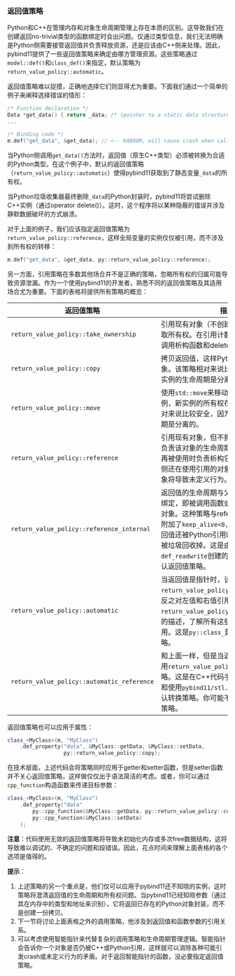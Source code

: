 ### 返回值策略

Python和C++在管理内存和对象生命周期管理上存在本质的区别。这导致我们在创建返回no-trivial类型的函数绑定时会出问题。仅通过类型信息，我们无法明确是Python侧需要接管返回值并负责释放资源，还是应该由C++侧来处理。因此，pybind11提供了一些返回值策略来确定由哪方管理资源。这些策略通过`model::def()`和`class_def()`来指定，默认策略为`return_value_policy::automatic`。

返回值策略难以捉摸，正确地选择它们则显得尤为重要。下面我们通过一个简单的例子来阐释选择错误的情形：
```c++
/* Function declaration */
Data *get_data() { return _data; /* (pointer to a static data structure) */ }
...

/* Binding code */
m.def("get_data", &get_data); // <-- KABOOM, will cause crash when called from Python
```

当Python侧调用`get_data()`方法时，返回值（原生C++类型）必须被转换为合适的Python类型。在这个例子中，默认的返回值策略（`return_value_policy::automatic`）使得pybind11获取到了静态变量`_data`的所有权。

当Python垃圾收集器最终删除`_data`的Python封装时，pybind11将尝试删除C++实例（通过operator delete()）。这时，这个程序将以某种隐蔽的错误并涉及静默数据破坏的方式崩溃。

对于上面的例子，我们应该指定返回值策略为`return_value_policy::reference`，这样全局变量的实例仅仅被引用，而不涉及到所有权的转移：
```c++
m.def("get_data", &get_data, py::return_value_policy::reference);
```

另一方面，引用策略在多数其他场合并不是正确的策略，忽略所有权的归属可能导致资源泄漏。作为一个使用pybind11的开发者，熟悉不同的返回值策略及其适用场合尤为重要。下面的表格将提供所有策略的概览：

| 返回值策略                                 | 描述                                                         |
| ------------------------------------------ | ------------------------------------------------------------ |
| `return_value_policy::take_ownership`      | 引用现有对象（不创建一个新对象），并获取所有权。在引用计数为0时，Python将调用析构函数和delete操作销毁对象。 |
| `return_value_policy::copy`                | 拷贝返回值，这样Python将拥有拷贝的对象。该策略相对来说比较安全，因为两个实例的生命周期是分离的。 |
| `return_value_policy::move`                | 使用`std::move`来移动返回值的内容到新实例，新实例的所有权在Python。该策略相对来说比较安全，因为两个实例的生命周期是分离的。 |
| `return_value_policy::reference`           | 引用现有对象，但不拥有所有权。C++侧负责该对象的生命周期管理，并在对象不再被使用时负责析构它。注意：当Python侧还在使用引用的对象时，C++侧删除对象将导致未定义行为。 |
| `return_value_policy::reference_internal`  | 返回值的生命周期与父对象的生命周期相绑定，即被调用函数或属性的`this`或`self`对象。这种策略与reference策略类似，但附加了`keep_alive<0, 1>`调用策略保证返回值还被Python引用时，其父对象就不会被垃圾回收掉。这是由`def_property`、`def_readwrite`创建的属性getter方法的默认返回值策略。 |
| `return_value_policy::automatic`           | 当返回值是指针时，该策略使用`return_value_policy::take_ownership`。反之对左值和右值引用使用`return_value_policy::copy`。请参阅上面的描述，了解所有这些不同的策略的作用。这是`py::class_`封装类型的默认策略。 |
| `return_value_policy::automatic_reference` | 和上面一样，但是当返回值是指针时，使用`return_value_policy::reference`策略。这是在C++代码手动调用Python函数和使用`pybind11/stl.h`中的casters时的默认转换策略。你可能不需要显式地使用该策略。 |

返回值策略也可以应用于属性：
```c++
class_<MyClass>(m, "MyClass")
    .def_property("data", &MyClass::getData, &MyClass::setData,
                  py::return_value_policy::copy);
```

在技术层面，上述代码会将策略同时应用于getter和setter函数，但是setter函数并不关心返回值策略，这样做仅仅出于语法简洁的考虑。或者，你可以通过`cpp_function`构造函数来传递目标参数：
```c++
class_<MyClass>(m, "MyClass")
    .def_property("data"
        py::cpp_function(&MyClass::getData, py::return_value_policy::copy),
        py::cpp_function(&MyClass::setData)
    );
```

**注意**：代码使用无效的返回值策略将导致未初始化内存或多次free数据结构，这将导致难以调试的、不确定的问题和段错误。因此，花点时间来理解上面表格的各个选项是值得的。

**提示**：
1. 上述策略的另一个重点是，他们仅可以应用于pybind11还不知晓的实例，这时策略将澄清返回值的生命周期和所有权问题。当pybind11已经知晓参数（通过其在内存中的类型和地址来识别），它将返回已存在的Python对象封装，而不是创建一份拷贝。
2. 下一节将讨论上面表格之外的调用策略，他涉及到返回值和函数参数的引用关系。
3. 可以考虑使用智能指针来代替复杂的调用策略和生命周期管理逻辑。智能指针会告诉你一个对象是否仍被C++或Python引用，这样就可以消除各种可能引发crash或未定义行为的矛盾。对于返回智能指针的函数，没必要指定返回值策略。

